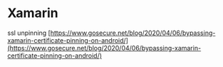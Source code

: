 # Xamarin

ssl unpinning [https://www.gosecure.net/blog/2020/04/06/bypassing-xamarin-certificate-pinning-on-android/](https://www.gosecure.net/blog/2020/04/06/bypassing-xamarin-certificate-pinning-on-android/)
